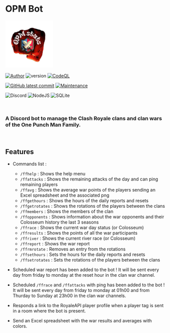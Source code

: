 # OPM Bot

<img src="OPM-Stats.png" alt="Fire punch logo" width="150" height="150"/> <br>

[![Author](https://img.shields.io/badge/author-@FelixLusseau-blue)](https://github.com/FelixLusseau)
![version](https://img.shields.io/github/package-json/v/FelixLusseau/OPM-Bot)
[![CodeQL](https://github.com/FelixLusseau/OPM-Bot/actions/workflows/codeql.yml/badge.svg)](https://github.com/FelixLusseau/OPM-Bot/actions/workflows/codeql.yml)

[![GitHub latest commit](https://img.shields.io/github/last-commit/FelixLusseau/OPM-Bot)](https://gitHub.com/FelixLusseau/OPM-Bot/commit/)
[![Maintenance](https://img.shields.io/badge/maintained%3F-yes-green.svg)](https://GitHub.com/FelixLusseau/OPM-Bot/graphs/commit-activity)

![Discord](https://img.shields.io/badge/Discord-%235865F2.svg?style=for-the-badge&logo=discord&logoColor=white)
![NodeJS](https://img.shields.io/badge/node.js-6DA55F?style=for-the-badge&logo=node.js&logoColor=white)
![SQLite](https://img.shields.io/badge/sqlite-%2307405e.svg?style=for-the-badge&logo=sqlite&logoColor=white)

<br>

### A Discord bot to manage the Clash Royale clans and clan wars of the One Punch Man Family.

<br>

## Features

- Commands list :
  - `/ffhelp` : Shows the help menu
  - `/ffattacks` : Shows the remaining attacks of the day and can ping remaining players
  - `/ffavg` : Shows the average war points of the players sending an Excel spreadsheet and the associated png
  - `/ffgethours` : Shows the hours of the daily reports and resets
  - `/ffgetrotates` : Shows the rotations of the players between the clans
  - `/ffmembers` : Shows the members of the clan
  - `/ffopponents` : Shows information about the war opponents and their Colosseum history the last 3 seasons
  - `/ffrace` : Shows the current war day status (or Colosseum)
  - `/ffresults` : Shows the points of all the war participants
  - `/ffriver` : Shows the current river race (or Colosseum)
  - `/ffreport` : Shows the war report
  - `/ffrmrotate` : Removes an entry from the rotations
  - `/ffsethours` : Sets the hours for the daily reports and resets
  - `/ffsetrotates` : Sets the rotations of the players between the clans

- Scheduled war report has been added to the bot ! It will be sent every day from friday to monday at the reset hour in the clan war channel.
- Scheduled `/ffrace` and `/ffattacks` with ping has been added to the bot ! It will be sent every day from friday to monday at 01h00 and from Thurday to Sunday at 23h00 in the clan war channels.

- Responds a link to the RoyaleAPI player profile when a player tag is sent in a room where the bot is present.

- Send an Excel spreadsheet with the war results and averages with colors.
